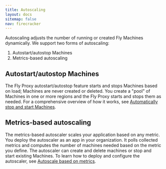 ```yaml
---
title: Autoscaling
layout: docs
sitemap: false
nav: firecracker
---
```


Autoscaling adjusts the number of running or created Fly Machines dynamically. We support two forms of autoscaling:

1. Autostart/autostop Machines
2. Metrics-based autoscaling

## Autostart/autostop Machines

The Fly Proxy autostart/autostop feature starts and stops Machines based on load; Machines are never created or deleted. You create a "pool" of Machines in one or more regions and the Fly Proxy starts and stops them as needed. For a comprehensive overview of how it works, see [Automatically stop and start Machines](https://fly.io/docs/apps/autostart-stop/).

## Metrics-based autoscaling

The metrics-based autoscaler scales your application based on any metric. You deploy the autoscaler as an app in your organization. It polls collected metrics and computes the number of machines needed based on the metric you define. The autoscaler can create and delete machines or stop and start existing Machines. To learn how to deploy and configure the autoscaler, see [Autoscale based on metrics](/docs/apps/autoscale-by-metric/).
